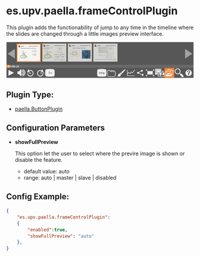 # es.upv.paella.frameControlPlugin

This plugin adds the functionability of jump to any time in the timeline where the slides are changed through a little images preview interface.

![](images/frameControlPlugin.jpg)

## Plugin Type:
- [paella.ButtonPlugin](../developer/plugin_types.md)

## Configuration Parameters

* **showFullPreview**

	This option let the user to select where the previre image is shown or disable the feature.
	- default value: auto
	- range: auto | master | slave | disabled


## Config Example:

```json
{
	"es.upv.paella.frameControlPlugin": 
	{
		"enabled":true,
		"showFullPreview": "auto"
	},
}
```
